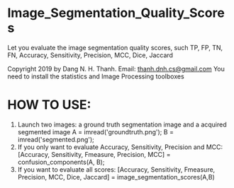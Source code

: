 # Image_Segmentation_Quality_Scores
Let you evaluate the image segmentation quality scores, such TP, FP, TN, FN, Accuracy, Sensitivity, Precision, MCC, Dice, Jaccard

Copyright 2019 by Dang N. H. Thanh. Email: thanh.dnh.cs@gmail.com
You need to install the statistics and Image Processing toolboxes

# HOW TO USE:
1. Launch two images: a ground truth segmentation image and a acquired segmented image
A = imread('groundtruth.png');
B = imread('segmented.png');
2. If you only want to evaluate Accuracy, Sensitivity, Precision and MCC:
[Accuracy, Sensitivity, Fmeasure, Precision, MCC] = confusion_components(A, B);
3. If you want to evaluate all scores:
[Accuracy, Sensitivity, Fmeasure, Precision, MCC, Dice, Jaccard] = image_segmentation_scores(A,B)
